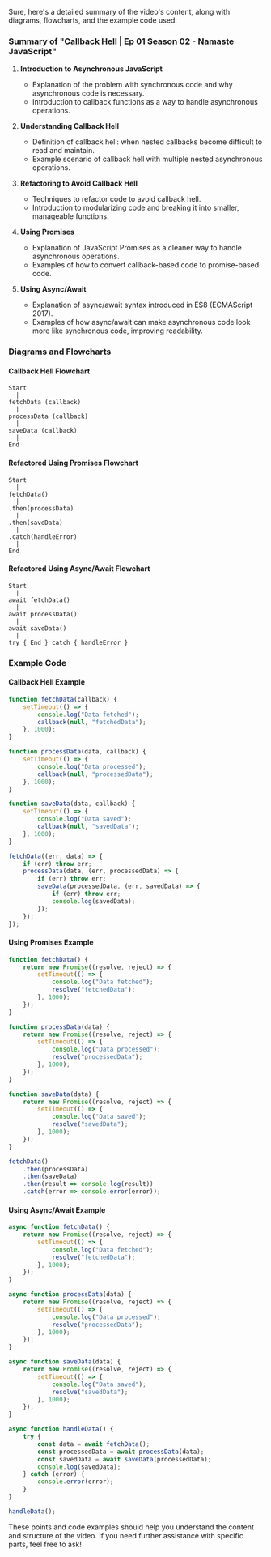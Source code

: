 Sure, here's a detailed summary of the video's content, along with diagrams, flowcharts, and the example code used:

### Summary of "Callback Hell | Ep 01 Season 02 - Namaste JavaScript"

1. **Introduction to Asynchronous JavaScript**
   - Explanation of the problem with synchronous code and why asynchronous code is necessary.
   - Introduction to callback functions as a way to handle asynchronous operations.

2. **Understanding Callback Hell**
   - Definition of callback hell: when nested callbacks become difficult to read and maintain.
   - Example scenario of callback hell with multiple nested asynchronous operations.

3. **Refactoring to Avoid Callback Hell**
   - Techniques to refactor code to avoid callback hell.
   - Introduction to modularizing code and breaking it into smaller, manageable functions.

4. **Using Promises**
   - Explanation of JavaScript Promises as a cleaner way to handle asynchronous operations.
   - Examples of how to convert callback-based code to promise-based code.

5. **Using Async/Await**
   - Explanation of async/await syntax introduced in ES8 (ECMAScript 2017).
   - Examples of how async/await can make asynchronous code look more like synchronous code, improving readability.

### Diagrams and Flowcharts

#### Callback Hell Flowchart
```plaintext
Start
  |
fetchData (callback)
  |
processData (callback)
  |
saveData (callback)
  |
End
```

#### Refactored Using Promises Flowchart
```plaintext
Start
  |
fetchData()
  |
.then(processData)
  |
.then(saveData)
  |
.catch(handleError)
  |
End
```

#### Refactored Using Async/Await Flowchart
```plaintext
Start
  |
await fetchData()
  |
await processData()
  |
await saveData()
  |
try { End } catch { handleError }
```

### Example Code

#### Callback Hell Example
```javascript
function fetchData(callback) {
    setTimeout(() => {
        console.log("Data fetched");
        callback(null, "fetchedData");
    }, 1000);
}

function processData(data, callback) {
    setTimeout(() => {
        console.log("Data processed");
        callback(null, "processedData");
    }, 1000);
}

function saveData(data, callback) {
    setTimeout(() => {
        console.log("Data saved");
        callback(null, "savedData");
    }, 1000);
}

fetchData((err, data) => {
    if (err) throw err;
    processData(data, (err, processedData) => {
        if (err) throw err;
        saveData(processedData, (err, savedData) => {
            if (err) throw err;
            console.log(savedData);
        });
    });
});
```

#### Using Promises Example
```javascript
function fetchData() {
    return new Promise((resolve, reject) => {
        setTimeout(() => {
            console.log("Data fetched");
            resolve("fetchedData");
        }, 1000);
    });
}

function processData(data) {
    return new Promise((resolve, reject) => {
        setTimeout(() => {
            console.log("Data processed");
            resolve("processedData");
        }, 1000);
    });
}

function saveData(data) {
    return new Promise((resolve, reject) => {
        setTimeout(() => {
            console.log("Data saved");
            resolve("savedData");
        }, 1000);
    });
}

fetchData()
    .then(processData)
    .then(saveData)
    .then(result => console.log(result))
    .catch(error => console.error(error));
```

#### Using Async/Await Example
```javascript
async function fetchData() {
    return new Promise((resolve, reject) => {
        setTimeout(() => {
            console.log("Data fetched");
            resolve("fetchedData");
        }, 1000);
    });
}

async function processData(data) {
    return new Promise((resolve, reject) => {
        setTimeout(() => {
            console.log("Data processed");
            resolve("processedData");
        }, 1000);
    });
}

async function saveData(data) {
    return new Promise((resolve, reject) => {
        setTimeout(() => {
            console.log("Data saved");
            resolve("savedData");
        }, 1000);
    });
}

async function handleData() {
    try {
        const data = await fetchData();
        const processedData = await processData(data);
        const savedData = await saveData(processedData);
        console.log(savedData);
    } catch (error) {
        console.error(error);
    }
}

handleData();
```

These points and code examples should help you understand the content and structure of the video. If you need further assistance with specific parts, feel free to ask!